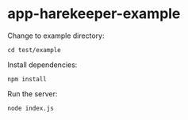 # app-harekeeper-example

Change to example directory:

```shell
cd test/example
```

Install dependencies:

```shell
npm install
```

Run the server:

```shell
node index.js
```

